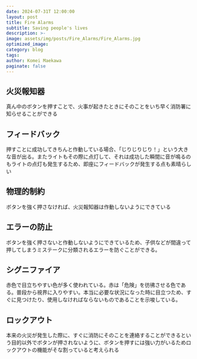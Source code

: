 ```yaml
---
date: 2024-07-31T 12:00:00
layout: post
title: Fire Alarms
subtitle: Saving people's lives
description: >-
image: assets/img/posts/Fire_Alarms/Fire_Alarms.jpg
optimized_image: 
category: blog
tags: 
author: Komei Maekawa
paginate: false
---
```


## 火災報知器

真ん中のボタンを押すことで、火事が起きたときにそのことをいち早く消防署に知らせることができる

## フィードバック

押すことに成功してきちんと作動している場合、「じりじりじり！」という大きな音が出る。またライトもその際に点灯して、それは成功した瞬間に音が鳴るのもライトの点灯も発生するため、即座にフィードバックが発生する点も素晴らしい


## 物理的制約

ボタンを強く押さなければ、火災報知器は作動しないようにできている

## エラーの防止

ボタンを強く押さないと作動しないようにできているため、子供などが間違って押してしまうミステークに分類されるエラーを防ぐことができる。


## シグニファイア

赤色で目立ちやすい色が多く使われている。赤は「危険」を彷彿させる色である。普段から視界に入りやすい。本当に必要な状況になった時に目立つため、すぐに見つけたり、使用しなければならないものであることを示唆している。


## ロックアウト

本来の火災が発生した際に、すぐに消防にそのことを連絡することができるという目的以外でボタンが押されないように、ボタンを押すには強い力がいるためロックアウトの機能がそな割っていると考えられる